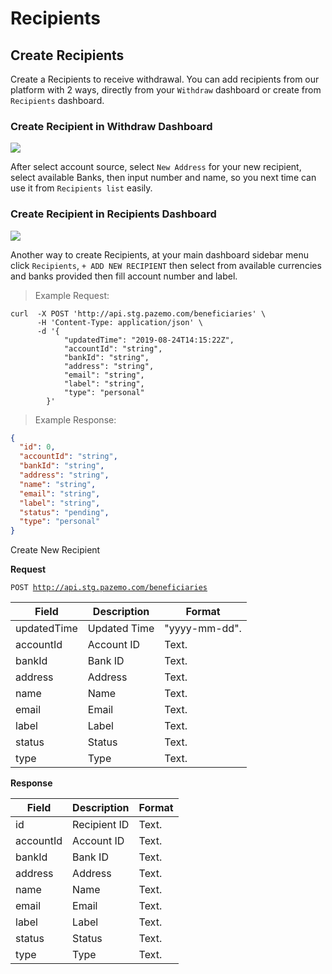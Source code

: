 # Recipients

## Create Recipients

Create a Recipients to receive withdrawal. You can add recipients from our platform with 2 ways, directly from your `Withdraw` dashboard or create from `Recipients` dashboard.

### Create Recipient in Withdraw Dashboard

<a href="https://raw.githubusercontent.com/Pazemo/docs/main/source/images/add-recipients-withdraw.jpg" target="_blank" title="Click To View Full Screen Image In New Tab"><img src="https://raw.githubusercontent.com/Pazemo/docs/main/source/images/add-recipients-withdraw.jpg"></a>

After select account source, select `New Address` for your new recipient, select available Banks, then input number and name, so you next time can use it from `Recipients list` easily.

### Create Recipient in Recipients Dashboard

<a href="https://raw.githubusercontent.com/Pazemo/docs/main/source/images/add-recipients.jpg" target="_blank" title="Click To View Full Screen Image In New Tab"><img src="https://raw.githubusercontent.com/Pazemo/docs/main/source/images/add-recipients.jpg"></a>

Another way to create Recipients, at your main dashboard sidebar menu click `Recipients`, `+ ADD NEW RECIPIENT` then select from available currencies and banks provided then fill account number and label.

> Example Request:

```shell
curl  -X POST 'http://api.stg.pazemo.com/beneficiaries' \
      -H 'Content-Type: application/json' \
      -d '{
            "updatedTime": "2019-08-24T14:15:22Z",
            "accountId": "string",
            "bankId": "string",
            "address": "string",
            "email": "string",
            "label": "string",
            "type": "personal"
        }'
```

> Example Response:

```json
{
  "id": 0,
  "accountId": "string",
  "bankId": "string",
  "address": "string",
  "name": "string",
  "email": "string",
  "label": "string",
  "status": "pending",
  "type": "personal"
}
```
Create New Recipient

**Request**

<code>POST http://api.stg.pazemo.com/beneficiaries</code>

Field | Description | Format
--------- | ------- | -----------
updatedTime | Updated Time | "yyyy-mm-dd".
accountId | Account ID | Text.
bankId | Bank ID | Text.
address | Address | Text.
name | Name | Text.
email | Email | Text.
label | Label | Text.
status | Status | Text.
type | Type | Text.

**Response**

Field | Description | Format
--------- | ------- | -----------
id | Recipient ID | Text.
accountId | Account ID | Text.
bankId | Bank ID | Text.
address | Address | Text.
name | Name | Text.
email | Email | Text.
label | Label | Text.
status | Status | Text.
type | Type | Text.